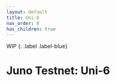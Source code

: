 ```yaml
---
layout: default
title: Uni-6
nav_order: 8
has_children: true
---
```


WIP
{: .label .label-blue}

# Juno Testnet: Uni-6

